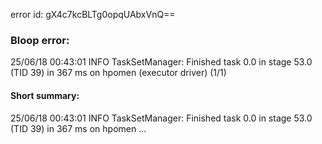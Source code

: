 error id: gX4c7kcBLTg0opqUAbxVnQ==
### Bloop error:

25/06/18 00:43:01 INFO TaskSetManager: Finished task 0.0 in stage 53.0 (TID 39) in 367 ms on hpomen (executor driver) (1/1)
#### Short summary: 

25/06/18 00:43:01 INFO TaskSetManager: Finished task 0.0 in stage 53.0 (TID 39) in 367 ms on hpomen ...